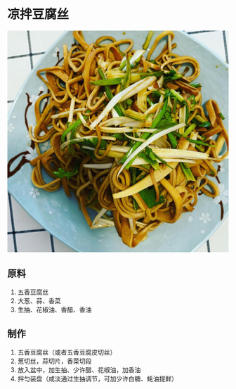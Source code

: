 # 凉拌豆腐丝

![&#x51C9;&#x62CC;&#x8C46;&#x8150;&#x4E1D;](.gitbook/assets/3774b8b2-70a3-4e38-bf7c-47c4ad306679.jpg)

## 原料

1. 五香豆腐丝
2. 大葱、蒜、香菜
3. 生抽、花椒油、香醋、香油

## 制作

1. 五香豆腐丝（或者五香豆腐皮切丝）
2. 葱切丝，蒜切片，香菜切段
3. 放入盆中，加生抽、少许醋、花椒油，加香油
4. 拌匀装盘（咸淡通过生抽调节，可加少许白糖、蚝油提鲜）

